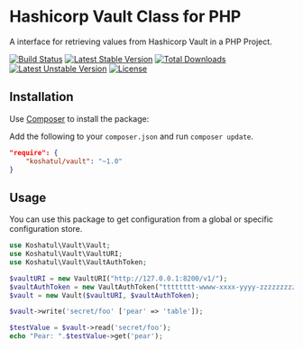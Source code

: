 Hashicorp Vault Class for PHP
===============================

A interface for retrieving values from Hashicorp Vault in a PHP Project.

[![Build Status](https://travis-ci.org/Koshatul/vault.svg?branch=master)](https://travis-ci.org/Koshatul/vault)
[![Latest Stable Version](https://poser.pugx.org/koshatul/vault/v/stable)](https://packagist.org/packages/koshatul/vault)
[![Total Downloads](https://poser.pugx.org/koshatul/vault/downloads)](https://packagist.org/packages/koshatul/vault)
[![Latest Unstable Version](https://poser.pugx.org/koshatul/vault/v/unstable)](https://packagist.org/packages/koshatul/vault)
[![License](https://poser.pugx.org/koshatul/vault/license)](https://packagist.org/packages/koshatul/vault)

Installation
------------

Use [Composer](http://getcomposer.org/) to install the package:

Add the following to your `composer.json` and run `composer update`.

```json
"require": {
    "koshatul/vault": "~1.0"
}
```

Usage
-----
You can use this package to get configuration from a global or specific configuration store.

```php
use Koshatul\Vault\Vault;
use Koshatul\Vault\VaultURI;
use Koshatul\Vault\VaultAuthToken;

$vaultURI = new VaultURI("http://127.0.0.1:8200/v1/");
$vaultAuthToken = new VaultAuthToken("tttttttt-wwww-xxxx-yyyy-zzzzzzzzzzzz");
$vault = new Vault($vaultURI, $vaultAuthToken);

$vault->write('secret/foo' ['pear' => 'table']);

$testValue = $vault->read('secret/foo');
echo "Pear: ".$testValue->get('pear');
```


